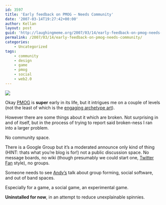 ```yaml
---
id: 3597
title: 'Early feedback on PMOG – Needs Community'
date: '2007-03-14T19:27:42+00:00'
author: Kellan
layout: post
guid: 'http://laughingmeme.org/2007/03/14/early-feedback-on-pmog-needs-community/'
permalink: /2007/03/14/early-feedback-on-pmog-needs-community/
categories:
    - Uncategorized
tags:
    - community
    - design
    - game
    - pmog
    - social
    - web2.0
---
```


[![](http://laughingmeme.org/img/pmog.jpg)](http://bud.com/members/Kellan)

Okay [PMOG](http://bud.com/) is **super** early in its life, but it intrigues me on a couple of levels (not the least of which is the [engaging archetype art](http://bud.com/images/promo/poster-lg.jpg)).

However there are some things about it which are broken. Not surprising in and of itself, but in the process of trying to report said broken-ness I ran into a larger problem.

No community space.

There is a Google Group but it’s a moderated announce only kind of thing (HINT: thats what you’re blog is for!) not a public discussion space. No message boards, no wiki (though presumably we could start one, [Twitter Fan](http://twitter.pbwiki.com/) style), no groups.

Someone needs to see [Andy’s](http://waxy.org) talk about group forming, social software, and out of band spaces.

Especially for a game, a social game, an experimental game.

**Uninstalled for now**, in an attempt to reduce unexplainable spinnies.